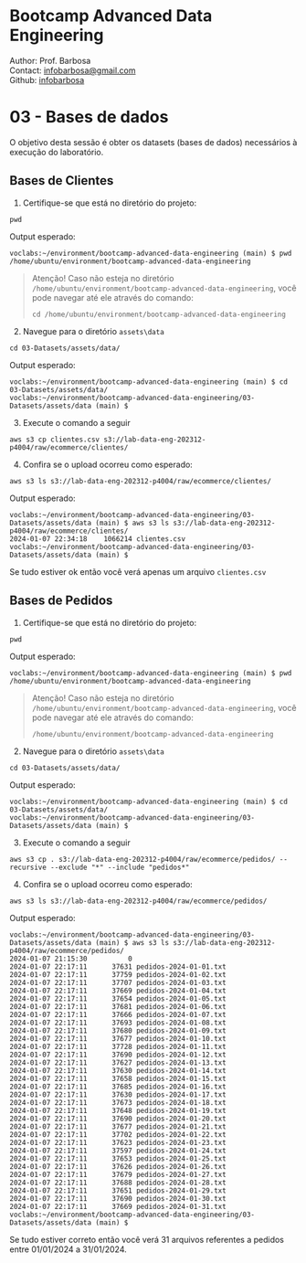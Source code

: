 # Bootcamp Advanced Data Engineering
Author: Prof. Barbosa<br>
Contact: infobarbosa@gmail.com<br>
Github: [infobarbosa](https://github.com/infobarbosa)

# 03 - Bases de dados

O objetivo desta sessão é obter os datasets (bases de dados) necessários à execução do laboratório.
## Bases de Clientes
1. Certifique-se que está no diretório do projeto:
```
pwd
```

Output esperado:
```
voclabs:~/environment/bootcamp-advanced-data-engineering (main) $ pwd
/home/ubuntu/environment/bootcamp-advanced-data-engineering
```
> Atenção!
> Caso não esteja no diretório `/home/ubuntu/environment/bootcamp-advanced-data-engineering`, você pode navegar até ele através do comando:
> ```
> cd /home/ubuntu/environment/bootcamp-advanced-data-engineering
> ```

2. Navegue para o diretório `assets\data`
```
cd 03-Datasets/assets/data/
```

Output esperado:
```
voclabs:~/environment/bootcamp-advanced-data-engineering (main) $ cd 03-Datasets/assets/data/
voclabs:~/environment/bootcamp-advanced-data-engineering/03-Datasets/assets/data (main) $ 
```

3. Execute o comando a seguir 
```
aws s3 cp clientes.csv s3://lab-data-eng-202312-p4004/raw/ecommerce/clientes/ 
```

4. Confira se o upload ocorreu como esperado:
```
aws s3 ls s3://lab-data-eng-202312-p4004/raw/ecommerce/clientes/
```

Output esperado:
```
voclabs:~/environment/bootcamp-advanced-data-engineering/03-Datasets/assets/data (main) $ aws s3 ls s3://lab-data-eng-202312-p4004/raw/ecommerce/clientes/
2024-01-07 22:34:18    1066214 clientes.csv
voclabs:~/environment/bootcamp-advanced-data-engineering/03-Datasets/assets/data (main) $ 
```

Se tudo estiver ok então você verá apenas um arquivo `clientes.csv`

## Bases de Pedidos

1. Certifique-se que está no diretório do projeto:
```
pwd
```

Output esperado:
```
voclabs:~/environment/bootcamp-advanced-data-engineering (main) $ pwd
/home/ubuntu/environment/bootcamp-advanced-data-engineering
```
> Atenção!
> Caso não esteja no diretório `/home/ubuntu/environment/bootcamp-advanced-data-engineering`, você pode navegar até ele através do comando:
> ```
> /home/ubuntu/environment/bootcamp-advanced-data-engineering
> ```

2. Navegue para o diretório `assets\data`
```
cd 03-Datasets/assets/data/
```

Output esperado:
```
voclabs:~/environment/bootcamp-advanced-data-engineering (main) $ cd 03-Datasets/assets/data/
voclabs:~/environment/bootcamp-advanced-data-engineering/03-Datasets/assets/data (main) $ 
```

3. Execute o comando a seguir 
```
aws s3 cp . s3://lab-data-eng-202312-p4004/raw/ecommerce/pedidos/ --recursive --exclude "*" --include "pedidos*"
```

4. Confira se o upload ocorreu como esperado:
```
aws s3 ls s3://lab-data-eng-202312-p4004/raw/ecommerce/pedidos/
```

Output esperado:
```
voclabs:~/environment/bootcamp-advanced-data-engineering/03-Datasets/assets/data (main) $ aws s3 ls s3://lab-data-eng-202312-p4004/raw/ecommerce/pedidos/
2024-01-07 21:15:30          0 
2024-01-07 22:17:11      37631 pedidos-2024-01-01.txt
2024-01-07 22:17:11      37759 pedidos-2024-01-02.txt
2024-01-07 22:17:11      37707 pedidos-2024-01-03.txt
2024-01-07 22:17:11      37669 pedidos-2024-01-04.txt
2024-01-07 22:17:11      37654 pedidos-2024-01-05.txt
2024-01-07 22:17:11      37681 pedidos-2024-01-06.txt
2024-01-07 22:17:11      37666 pedidos-2024-01-07.txt
2024-01-07 22:17:11      37693 pedidos-2024-01-08.txt
2024-01-07 22:17:11      37680 pedidos-2024-01-09.txt
2024-01-07 22:17:11      37677 pedidos-2024-01-10.txt
2024-01-07 22:17:11      37728 pedidos-2024-01-11.txt
2024-01-07 22:17:11      37690 pedidos-2024-01-12.txt
2024-01-07 22:17:11      37627 pedidos-2024-01-13.txt
2024-01-07 22:17:11      37630 pedidos-2024-01-14.txt
2024-01-07 22:17:11      37658 pedidos-2024-01-15.txt
2024-01-07 22:17:11      37685 pedidos-2024-01-16.txt
2024-01-07 22:17:11      37630 pedidos-2024-01-17.txt
2024-01-07 22:17:11      37673 pedidos-2024-01-18.txt
2024-01-07 22:17:11      37648 pedidos-2024-01-19.txt
2024-01-07 22:17:11      37690 pedidos-2024-01-20.txt
2024-01-07 22:17:11      37677 pedidos-2024-01-21.txt
2024-01-07 22:17:11      37702 pedidos-2024-01-22.txt
2024-01-07 22:17:11      37623 pedidos-2024-01-23.txt
2024-01-07 22:17:11      37597 pedidos-2024-01-24.txt
2024-01-07 22:17:11      37653 pedidos-2024-01-25.txt
2024-01-07 22:17:11      37626 pedidos-2024-01-26.txt
2024-01-07 22:17:11      37679 pedidos-2024-01-27.txt
2024-01-07 22:17:11      37688 pedidos-2024-01-28.txt
2024-01-07 22:17:11      37651 pedidos-2024-01-29.txt
2024-01-07 22:17:11      37690 pedidos-2024-01-30.txt
2024-01-07 22:17:11      37669 pedidos-2024-01-31.txt
voclabs:~/environment/bootcamp-advanced-data-engineering/03-Datasets/assets/data (main) $ 
```

Se tudo estiver correto então você verá 31 arquivos referentes a pedidos entre 01/01/2024 a 31/01/2024.